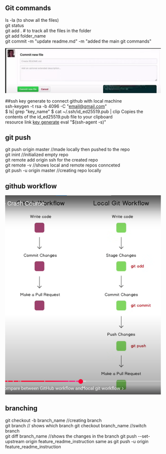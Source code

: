 ## Git commands


ls -la (to show all the files)<br/>
git status<br/>
git add .        # to track all the files in the folder<br/>
git add folder_name<br/>
git commit -m "update readme.md" -m "added the main git commands"<br/>


![alt text](image.png)

##ssh key generate to connect github with local machine  
 ssh-keygen -t rsa -b 4096 -C "email@gmail.com"  
 $ ls| grep "key_name" 
 $ cat ~/.ssh/id_ed25519.pub | clip Copies the contents of the id_ed25519.pub file to your clipboard  
 resource link [key generate](https://docs.github.com/en/authentication/connecting-to-github-with-ssh/checking-for-existing-ssh-keys) 
 eval "$(ssh-agent -s)" 

## git push  
git push origin master //made locally then pushed to the repo  
git inint //initialized empty repo  
git remote add origin ssh for the created repo  
git remote -v //shows local and remote repos connceted  
git push -u origin master //creating repo locally  
## github workflow
![alt text](image-1.png)

## branching
git checkout -b branch_name //creating branch  
git branch // shows which branch
git checkout branch_name //switch branch  
git diff branch_name //shows the changes in the branch
git push --set-upstream origin feature_readme_instruction same as git push -u origin feature_readme_instruction  



